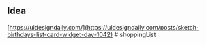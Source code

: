 ## Idea

[https://uidesigndaily.com/](https://uidesigndaily.com/posts/sketch-birthdays-list-card-widget-day-1042)
#   s h o p p i n g L i s t  
 